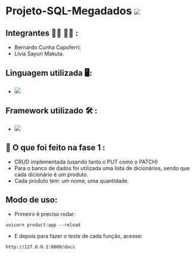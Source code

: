 # Projeto-SQL-Megadados <img src="https://img.shields.io/static/v1?label=Fase1&message=Finalizado&color=success&style=flat-square&logo=ghost"/>

## Integrantes :raising_hand_man: :raising_hand_woman: : 

- Bernardo Cunha Capoferri;
- Lívia Sayuri Makuta.

## Linguagem utilizada :desktop_computer::

- <img src="https://img.shields.io/static/v1?label=Code&message=Python&color=important&style=plastic&labelColor=black&logo=python"/>

## Framework utilizado :hammer_and_wrench: : 
- <img src="https://img.shields.io/static/v1?label=Code&message=FastAPI&color=important&style=plastic&labelColor=black&logo=FastAPI"/>

## :pushpin: O que foi feito na fase 1 :

- CRUD implementada (usando tanto o PUT como o PATCH)
- Para o banco de dados foi utilizada uma lista de dicionários, sendo que cada dicionário é um produto.
- Cada produto tem: um nome, uma quantidade.

## Modo de uso:

- Primeiro é preciso rodar:

`uvicorn product:app --reload`

- E depois para fazer o teste de cada função, acesse:

`http://127.0.0.1:8000/docs`
